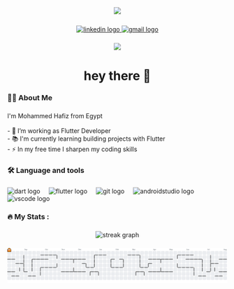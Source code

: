 <div align="center">
  <img height="150" src="https://media.giphy.com/media/M9gbBd9nbDrOTu1Mqx/giphy.gif"  />
</div>

###

<div align="center">
  <a href="https://www.linkedin.com/in/mohammedhafiz27/" target="_blank">
    <img src="https://img.shields.io/static/v1?message=LinkedIn&logo=linkedin&label=&color=0077B5&logoColor=white&labelColor=&style=for-the-badge" height="25" alt="linkedin logo"  />
  </a>
  <a href="mailto:mohammed.hafiz.2710@gmail.com">
    <img src="https://img.shields.io/static/v1?message=Gmail&logo=gmail&label=&color=D14836&logoColor=white&labelColor=&style=for-the-badge" height="25" alt="gmail logo"  />
  </a>
</div>

###

<div align="center">
  <img src="https://visitor-badge.laobi.icu/badge?page_id=MohammedHafiz2710.MohammedHafiz2710&"  />
</div>

###

<h1 align="center">hey there 👋</h1>

###

<h3 align="left">👩‍💻  About Me</h3>

###

<p align="left">I'm Mohammed Hafiz from Egypt<br><br>- 🔭 I’m working as Flutter Developer<br>- 📚 I'm currently learning building projects with Flutter<br>- ⚡ In my free time I  sharpen my coding skills</p>

###

<h3 align="left">🛠 Language and tools</h3>

###

<div align="left">
  <img src="https://cdn.jsdelivr.net/gh/devicons/devicon/icons/dart/dart-original.svg" height="40" alt="dart logo"  />
  <img width="12" />
  <img src="https://cdn.jsdelivr.net/gh/devicons/devicon/icons/flutter/flutter-original.svg" height="40" alt="flutter logo"  />
  <img width="12" />
  <img src="https://cdn.jsdelivr.net/gh/devicons/devicon/icons/git/git-original.svg" height="40" alt="git logo"  />
  <img width="12" />
  <img src="https://cdn.jsdelivr.net/gh/devicons/devicon/icons/androidstudio/androidstudio-original.svg" height="40" alt="androidstudio logo"  />
  <img width="12" />
  <img src="https://cdn.jsdelivr.net/gh/devicons/devicon/icons/vscode/vscode-original.svg" height="40" alt="vscode logo"  />
</div>

###

<h3 align="left">🔥   My Stats :</h3>

###

<div align="center">
  <img src="https://streak-stats.demolab.com?user=MohammedHafiz2710&locale=en&mode=daily&theme=dark&hide_border=false&border_radius=5&order=3" height="220" alt="streak graph"  />
</div>

###
<picture>
  <source media="(prefers-color-scheme: dark)" srcset="https://raw.githubusercontent.com/MohammedHafiz2710/MohammedHafiz2710/output/pacman-contribution-graph-dark.svg">
  <source media="(prefers-color-scheme: light)" srcset="https://raw.githubusercontent.com/MohammedHafiz2710/MohammedHafiz2710/output/pacman-contribution-graph.svg">
  <img alt="pacman contribution graph" src="https://raw.githubusercontent.com/MohammedHafiz2710/MohammedHafiz2710/output/pacman-contribution-graph.svg">
</picture>

###
